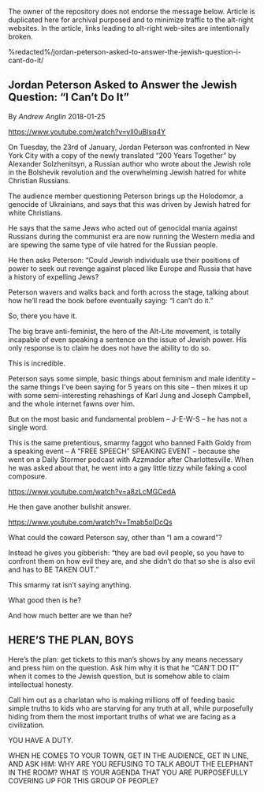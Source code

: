 <link rel="stylesheet" href="../github-markdown.css">
<article class="markdown-body">

<red>The owner of the repository does not endorse the message below.
Article is duplicated here for archival purposed and to minimize traffic to the alt-right websites.
In the article, links leading to alt-right web-sites are intentionally broken.</red>

%redacted%/jordan-peterson-asked-to-answer-the-jewish-question-i-cant-do-it/

# Jordan Peterson Asked to Answer the Jewish Question: “I Can’t Do It”

By *Andrew Anglin* 2018-01-25

https://www.youtube.com/watch?v=ylI0uBIsq4Y

On Tuesday, the 23rd of January, Jordan Peterson was confronted in New York City with a copy of the newly translated “200 Years Together” by Alexander Solzhenitsyn, a Russian author who wrote about the Jewish role in the Bolshevik revolution and the overwhelming Jewish hatred for white Christian Russians.

The audience member questioning Peterson brings up the Holodomor, a genocide of Ukrainians, and says that this was driven by Jewish hatred for white Christians.

He says that the same Jews who acted out of genocidal mania against Russians during the communist era are now running the Western media and are spewing the same type of vile hatred for the Russian people.

He then asks Peterson: “Could Jewish individuals use their positions of power to seek out revenge against placed like Europe and Russia that have a history of expelling Jews?

Peterson wavers and walks back and forth across the stage, talking about how he’ll read the book before eventually saying: “I can’t do it.”

So, there you have it.

The big brave anti-feminist, the hero of the Alt-Lite movement, is totally incapable of even speaking a sentence on the issue of Jewish power. His only response is to claim he does not have the ability to do so.

This is incredible.

Peterson says some simple, basic things about feminism and male identity – the same things I’ve been saying for 5 years on this site – then mixes it up with some semi-interesting rehashings of Karl Jung and Joseph Campbell, and the whole internet fawns over him.

But on the most basic and fundamental problem – J-E-W-S – he has not a single word.

This is the same pretentious, smarmy faggot who banned Faith Goldy from a speaking event – A “FREE SPEECH” SPEAKING EVENT – because she went on a Daily Stormer podcast with Azzmador after Charlottesville. When he was asked about that, he went into a gay little tizzy while faking a cool composure.

https://www.youtube.com/watch?v=a8zLcMGCedA

He then gave another bullshit answer.

https://www.youtube.com/watch?v=Tmab5olDcQs

What could the coward Peterson say, other than “I am a coward”?

Instead he gives you gibberish: “they are bad evil people, so you have to confront them on how evil they are, and she didn’t do that so she is also evil and has to BE TAKEN OUT.”

This smarmy rat isn’t saying anything.

What good then is he?

And how much better are we than he?

## HERE’S THE PLAN, BOYS

Here’s the plan: get tickets to this man’s shows by any means necessary and press him on the question. Ask him why it is that he “CAN’T DO IT” when it comes to the Jewish question, but is somehow able to claim intellectual honesty.

Call him out as a charlatan who is making millions off of feeding basic simple truths to kids who are starving for any truth at all, while purposefully hiding from them the most important truths of what we are facing as a civilization.

YOU HAVE A DUTY.

WHEN HE COMES TO YOUR TOWN, GET IN THE AUDIENCE, GET IN LINE, AND ASK HIM: WHY ARE YOU REFUSING TO TALK ABOUT THE ELEPHANT IN THE ROOM? WHAT IS YOUR AGENDA THAT YOU ARE PURPOSEFULLY COVERING UP FOR THIS GROUP OF PEOPLE?
